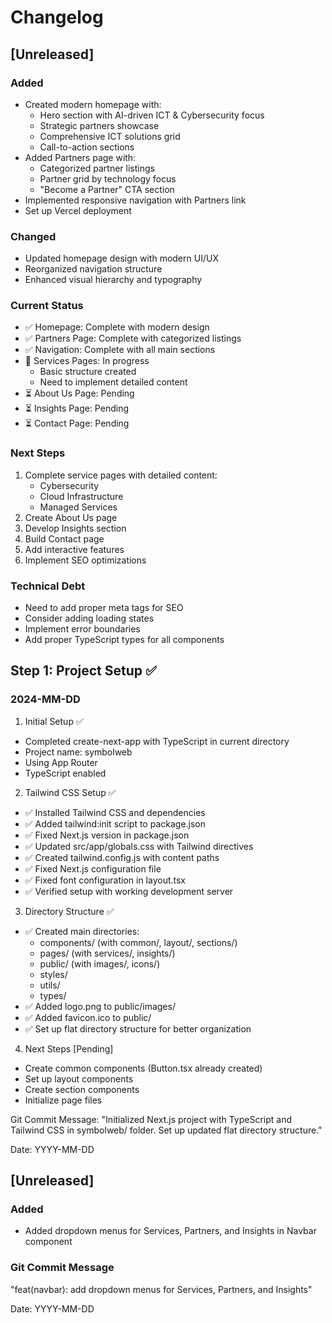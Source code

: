 # Changelog

## [Unreleased]

### Added
- Created modern homepage with:
  - Hero section with AI-driven ICT & Cybersecurity focus
  - Strategic partners showcase
  - Comprehensive ICT solutions grid
  - Call-to-action sections
- Added Partners page with:
  - Categorized partner listings
  - Partner grid by technology focus
  - "Become a Partner" CTA section
- Implemented responsive navigation with Partners link
- Set up Vercel deployment

### Changed
- Updated homepage design with modern UI/UX
- Reorganized navigation structure
- Enhanced visual hierarchy and typography

### Current Status
- ✅ Homepage: Complete with modern design
- ✅ Partners Page: Complete with categorized listings
- ✅ Navigation: Complete with all main sections
- 🚧 Services Pages: In progress
  - Basic structure created
  - Need to implement detailed content
- ⏳ About Us Page: Pending
- ⏳ Insights Page: Pending
- ⏳ Contact Page: Pending

### Next Steps
1. Complete service pages with detailed content:
   - Cybersecurity
   - Cloud Infrastructure
   - Managed Services
2. Create About Us page
3. Develop Insights section
4. Build Contact page
5. Add interactive features
6. Implement SEO optimizations

### Technical Debt
- Need to add proper meta tags for SEO
- Consider adding loading states
- Implement error boundaries
- Add proper TypeScript types for all components

## Step 1: Project Setup ✅
### 2024-MM-DD
1. Initial Setup ✅
- Completed create-next-app with TypeScript in current directory
- Project name: symbolweb
- Using App Router
- TypeScript enabled

2. Tailwind CSS Setup ✅
- ✅ Installed Tailwind CSS and dependencies
- ✅ Added tailwind:init script to package.json
- ✅ Fixed Next.js version in package.json
- ✅ Updated src/app/globals.css with Tailwind directives
- ✅ Created tailwind.config.js with content paths
- ✅ Fixed Next.js configuration file
- ✅ Fixed font configuration in layout.tsx
- ✅ Verified setup with working development server

3. Directory Structure ✅
- ✅ Created main directories:
  - components/ (with common/, layout/, sections/)
  - pages/ (with services/, insights/)
  - public/ (with images/, icons/)
  - styles/
  - utils/
  - types/
- ✅ Added logo.png to public/images/
- ✅ Added favicon.ico to public/
- ✅ Set up flat directory structure for better organization

4. Next Steps [Pending]
- Create common components (Button.tsx already created)
- Set up layout components
- Create section components
- Initialize page files

Git Commit Message:
"Initialized Next.js project with TypeScript and Tailwind CSS in symbolweb/ folder. Set up updated flat directory structure."

Date: YYYY-MM-DD

## [Unreleased]

### Added
- Added dropdown menus for Services, Partners, and Insights in Navbar component

### Git Commit Message
"feat(navbar): add dropdown menus for Services, Partners, and Insights"

Date: YYYY-MM-DD
